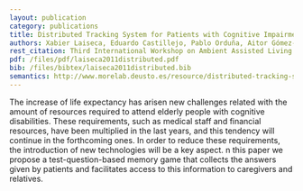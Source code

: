 ```yaml
--- 
layout: publication
category: publications
title: Distributed Tracking System for Patients with Cognitive Impairments
authors: Xabier Laiseca, Eduardo Castillejo, Pablo Orduña, Aitor Gómez-Goiri, Diego López-de-Ipiña, Ester Gonzalez-Aguado
rest_citation: Third International Workshop on Ambient Assisted Living - IWAAL 2011. Málaga, Spain, June 2011.
pdf: /files/pdf/laiseca2011distributed.pdf
bib: /files/bibtex/laiseca2011distributed.bib
semantics: http://www.morelab.deusto.es/resource/distributed-tracking-system-for-patients-with-cognitive-impairments
--- 
```


The increase of life expectancy has arisen new challenges related with the amount of resources required to attend elderly people with cognitive disabilities.
These requirements, such as medical staff and financial resources, have been multiplied in the last years, and this tendency will continue in the forthcoming ones.
In order to reduce these requirements, the introduction of new technologies will be a key aspect.
n this paper we propose a test-question-based memory game that collects the answers given by patients and facilitates access to this information to caregivers and relatives.